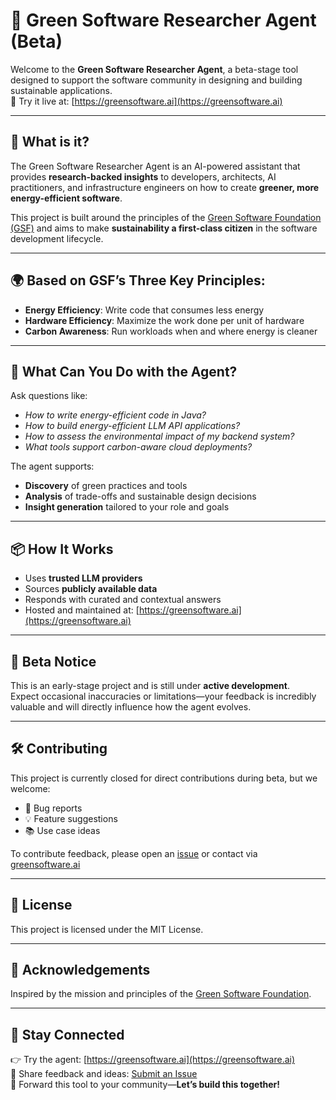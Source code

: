 # 🌱 Green Software Researcher Agent (Beta)

Welcome to the **Green Software Researcher Agent**, a beta-stage tool designed to support the software community in designing and building sustainable applications.  
🧪 Try it live at: [https://greensoftware.ai](https://greensoftware.ai)

---

## 🚀 What is it?

The Green Software Researcher Agent is an AI-powered assistant that provides **research-backed insights** to developers, architects, AI practitioners, and infrastructure engineers on how to create **greener, more energy-efficient software**.

This project is built around the principles of the [Green Software Foundation (GSF)](https://greensoftware.foundation) and aims to make **sustainability a first-class citizen** in the software development lifecycle.

---

## 🌍 Based on GSF’s Three Key Principles:

- **Energy Efficiency**: Write code that consumes less energy  
- **Hardware Efficiency**: Maximize the work done per unit of hardware  
- **Carbon Awareness**: Run workloads when and where energy is cleaner  

---

## 🔧 What Can You Do with the Agent?

Ask questions like:

- _How to write energy-efficient code in Java?_  
- _How to build energy-efficient LLM API applications?_  
- _How to assess the environmental impact of my backend system?_  
- _What tools support carbon-aware cloud deployments?_  

The agent supports:

- **Discovery** of green practices and tools  
- **Analysis** of trade-offs and sustainable design decisions  
- **Insight generation** tailored to your role and goals  

---

## 📦 How It Works

- Uses **trusted LLM providers**
- Sources **publicly available data**
- Responds with curated and contextual answers
- Hosted and maintained at: [https://greensoftware.ai](https://greensoftware.ai)

---

## 📣 Beta Notice

This is an early-stage project and is still under **active development**.  
Expect occasional inaccuracies or limitations—your feedback is incredibly valuable and will directly influence how the agent evolves.

---

## 🛠️ Contributing

This project is currently closed for direct contributions during beta, but we welcome:

- 🐛 Bug reports  
- 💡 Feature suggestions  
- 📚 Use case ideas  

To contribute feedback, please open an [issue](https://github.com/navveenb/green-software-agent/issues) or contact via [greensoftware.ai](https://greensoftware.ai)

---

## 📄 License

This project is licensed under the MIT License.

---

## 🙌 Acknowledgements

Inspired by the mission and principles of the [Green Software Foundation](https://greensoftware.foundation).

---

## 💬 Stay Connected

👉 Try the agent: [https://greensoftware.ai](https://greensoftware.ai)  
📣 Share feedback and ideas: [Submit an Issue](https://github.com/navveenb/green-software-agent/issues)  
🔗 Forward this tool to your community—**Let’s build this together!**

